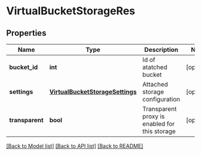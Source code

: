 # VirtualBucketStorageRes

## Properties
Name | Type | Description | Notes
------------ | ------------- | ------------- | -------------
**bucket_id** | **int** | Id of atatched bucket | [optional] 
**settings** | [**VirtualBucketStorageSettings**](VirtualBucketStorageSettings.md) | Attached storage configuration | [optional] 
**transparent** | **bool** | Transparent proxy is enabled for this storage | [optional] 

[[Back to Model list]](../README.md#documentation-for-models) [[Back to API list]](../README.md#documentation-for-api-endpoints) [[Back to README]](../README.md)


